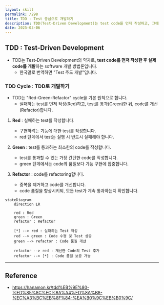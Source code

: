 ```yaml
---
layout: skill
permalink: /298
title: TDD - Test 중심으로 개발하기
description: TDD(Test-Driven Development)는 test code를 먼저 작성하고, 그에 맞게 main code를 작성하는 개발 방법론입니다.
date: 2025-03-06
---
```



## TDD : Test-Driven Development

- TDD는 Test-Driven Development의 약자로, **test code를 먼저 작성한 후 실제 code를 개발**하는 software 개발 방법론입니다.
    - 한국말로 번역하면 "Test 주도 개발"입니다.


### TDD Cycle : TDD로 개발하기

- TDD는 "Red-Green-Refactor" cycle을 기본 원칙으로 합니다.
    - 실패하는 test를 먼저 작성(Red)하고, test를 통과(Green)한 뒤, code를 개선(Refactor)합니다.

1. **Red** : 실패하는 test를 작성합니다.
    - 구현하려는 기능에 대한 test를 작성합니다.
    - red 단계에서 test는 실행 시 반드시 실패해야 합니다.

2. **Green** : test를 통과하는 최소한의 code를 작성합니다.
    - test를 통과할 수 있는 가장 간단한 code를 작성합니다.
    - green 단계에서는 code의 품질보다 기능 구현에 집중합니다.

3. **Refactor** : code를 refactoring합니다.
    - 중복을 제거하고 code를 개선합니다.
    - code 품질을 향상시키되, 모든 test가 계속 통과하는지 확인합니다.

```mermaid
stateDiagram
    direction LR

    red : Red
    green : Green
    refactor : Refactor

    [*] --> red : 실패하는 Test 작성
    red --> green : Code 수정 및 Test 성공
    green --> refactor : Code 품질 개선

    refactor --> red : 개선한 Code의 Test 추가
    refactor --> [*] : Code 품질 보증 가능
```

<!-- 
### TDD의 장점

- 높은 test coverage를 보장합니다.
    - 모든 기능은 최소 하나 이상의 test case를 가집니다.

- bug를 조기에 발견하고 수정할 수 있습니다.
- code의 품질과 신뢰성이 향상됩니다.
- 설계가 단순하고 명확해집니다.
    - 필요한 기능만 구현하게 되어 불필요한 복잡성을 줄입니다.
- refactoring에 대한 자신감을 높입니다.
    - test가 있기 때문에 code 변경 시 기존 기능 손상 여부를 빠르게 확인할 수 있습니다.
- 개발 문서로서의 역할을 합니다.
    - test code는 system이 어떻게 동작해야 하는지 보여주는 살아있는 문서입니다.


### TDD의 단점

- 초기 개발 속도가 느릴 수 있습니다.
    - test를 작성하는 추가 시간이 필요합니다.

- 학습 곡선이 있습니다.
    - 효과적인 test 작성 방법을 배우는 데 시간이 필요합니다.

- 모든 상황에 적합하지 않을 수 있습니다.
    - UI 개발이나 legacy code 관리 등에서는 적용하기 어려울 수 있습니다.

- test code 자체의 유지보수가 필요합니다.

- 잘못된 test는 오히려 개발을 방해할 수 있습니다.


---


## 단계적으로 TDD 실현하기

1. 실패하는 test 작성하기.
    - 구현하려는 기능에 대한 test를 작성합니다.
    - 이 test는 실행 시 반드시 실패해야 합니다.

2. test를 통과하는 최소한의 code 작성하기.
    - test를 통과할 수 있는 가장 간단한 code를 작성합니다.
    - 이 단계에서는 code의 품질보다 기능 구현에 집중합니다.

3. code 리팩토링하기.
    - 중복을 제거하고 code를 개선합니다.
    - code 품질을 향상시키되, 모든 test가 계속 통과하는지 확인합니다.

4. 1~3 단계 반복하기.
    - 모든 기능이 구현될 때까지 이 과정을 반복합니다. -->


---


## Reference

- <https://hanamon.kr/tdd%EB%9E%80-%ED%85%8C%EC%8A%A4%ED%8A%B8-%EC%A3%BC%EB%8F%84-%EA%B0%9C%EB%B0%9C/>
